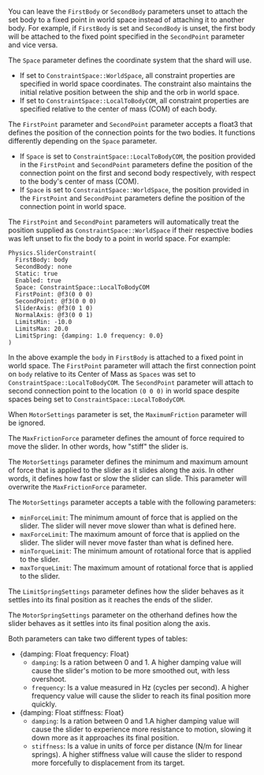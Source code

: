 You can leave the `FirstBody` or `SecondBody` parameters unset to attach the set body to a fixed point in world space instead of attaching it to another body. For example, if `FirstBody` is set and `SecondBody` is unset, the first body will be attached to the fixed point specified in the `SecondPoint` parameter and vice versa.

The `Space` parameter defines the coordinate system that the shard will use.
 - If set to `ConstraintSpace::WorldSpace`, all constraint properties are specified in world space coordinates. The constraint also maintains the initial relative position between the ship and the orb in world space. 
 - If set to `ConstraintSpace::LocalToBodyCOM`, all constraint properties are specified relative to the center of mass (COM) of each body.

The `FirstPoint` parameter and `SecondPoint` parameter accepts a float3 that defines the position of the connection points for the two bodies. It functions differently depending on the `Space` parameter.
 - If `Space` is set to `ConstraintSpace::LocalToBodyCOM`, the position provided in the `FirstPoint` and `SecondPoint` parameters define the position of the connection point on the first and second body respectively, with respect to the body's center of mass (COM).
 - If `Space` is set to `ConstraintSpace::WorldSpace`, the position provided in the `FirstPoint` and `SecondPoint` parameters define the position of the connection point in world space.

The `FirstPoint` and `SecondPoint` parameters will automatically treat the position supplied as `ConstraintSpace::WorldSpace` if their respective bodies was left unset to fix the body to a point in world space. For example:
```shards
Physics.SliderConstraint(
  FirstBody: body
  SecondBody: none
  Static: true
  Enabled: true
  Space: ConstraintSpace::LocalToBodyCOM
  FirstPoint: @f3(0 0 0)
  SecondPoint: @f3(0 0 0)
  SliderAxis: @f3(0 1 0)
  NormalAxis: @f3(0 0 1)
  LimitsMin: -10.0
  LimitsMax: 20.0
  LimitSpring: {damping: 1.0 frequency: 0.0}
)
```
In the above example the `body` in `FirstBody` is attached to a fixed point in world space. The `FirstPoint` parameter will attach the first connection point on `body` relative to its Center of Mass as `Spaces` was set to `ConstraintSpace::LocalToBodyCOM`. The `SecondPoint` parameter will attach to second connection point to the location `(0 0 0)` in world space despite spaces being set to `ConstraintSpace::LocalToBodyCOM`.
  

When `MotorSettings` parameter is set, the `MaximumFriction` parameter will be ignored.

The `MaxFrictionForce` parameter defines the amount of force required to move the slider. In other words, how "stiff" the slider is.

The `MotorSettings` parameter defines the minimum and maximum amount of force that is applied to the slider as it slides along the axis. In other words, it defines how fast or slow the slider can slide. This parameter will overwrite the `MaxFrictionForce` parameter.

The `MotorSettings` parameter accepts a table with the following parameters:
 - `minForceLimit`: The minimum amount of force that is applied on the slider. The slider will never move slower than what is defined here.
 - `maxForceLimit`: The maximum amount of force that is applied on the slider. The slider will never move faster than what is defined here.
 - `minTorqueLimit`: The minimum amount of rotational force that is applied to the slider.
 - `maxTorqueLimit`: The maximum amount of rotational force that is applied to the slider.

The `LimitSpringSettings` parameter defines how the slider behaves as it settles into its final position as it reaches the ends of the slider. 

The `MotorSpringSettings` parameter on the otherhand defines how the slider behaves as it settles into its final position along the axis.

Both parameters can take two different types of tables:
  - {damping: Float frequency: Float}
    - `damping`: Is a ration between 0 and 1. A higher damping value will cause the slider's motion to be more smoothed out, with less overshoot.
    - `frequency`: Is a value measured in Hz (cycles per second). A higher frequency value will cause the slider to reach its final position more quickly.
  - {damping: Float stiffness: Float}
    - `damping`: Is a ration between 0 and 1.A higher damping value will cause the slider to experience more resistance to motion, slowing it down more as it approaches its final position.
    - `stiffness`: Is a value in units of force per distance (N/m for linear springs). A higher stiffness value will cause the slider to respond more forcefully to displacement from its target.

